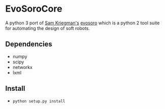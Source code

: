# EvoSoroCore

A python 3 port of [Sam Kriegman's](http://skriegman.github.io/) [evosoro](https://github.com/skriegman/evosoro) which is a python 2 tool suite for automating the design of soft robots.


## Dependencies
* numpy
* scipy
* networkx
* lxml

## Install
* `python setup.py install`
